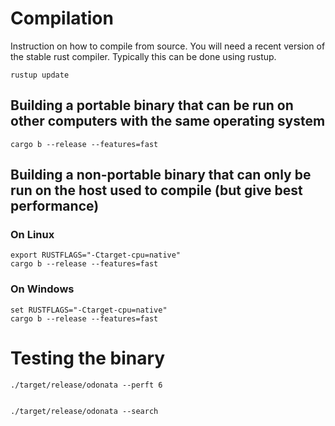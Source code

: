 # Compilation

Instruction on how to compile from source.
You will need a recent version of the stable rust compiler. Typically this can be done using rustup.

```
rustup update
```

## Building a portable binary that can be run on other computers with the same operating system

```
cargo b --release --features=fast
```


## Building a non-portable binary that can only be run on the host used to compile (but give best performance)


### On Linux

```
export RUSTFLAGS="-Ctarget-cpu=native"
cargo b --release --features=fast
```


### On Windows

```
set RUSTFLAGS="-Ctarget-cpu=native"
cargo b --release --features=fast
```

# Testing the binary


```
./target/release/odonata --perft 6


./target/release/odonata --search 
```






  


















